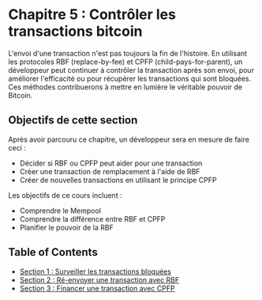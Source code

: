 # Chapitre 5 : Contrôler les transactions bitcoin

L'envoi d'une transaction n'est pas toujours la fin de l'histoire. En utilisant les protocoles RBF (replace-by-fee) et CPFP (child-pays-for-parent), un développeur peut continuer à contrôler la transaction après son envoi, pour améliorer l'efficacité ou pour récupérer les transactions qui sont bloquées. Ces méthodes contribuerons à mettre en lumière le véritable pouvoir de Bitcoin.

## Objectifs de cette section

Après avoir parcouru ce chapitre, un développeur sera en mesure de faire ceci :

   * Décider si RBF ou CPFP peut aider pour une transaction
   * Créer une transaction de remplacement à l'aide de RBF
   * Créer de nouvelles transactions en utilisant le principe CPFP

Les objectifs de ce cours incluent :

   * Comprendre le Mempool
   * Comprendre la différence entre RBF et CPFP
   * Planifier le pouvoir de la RBF

## Table of Contents

   * [Section 1 : Surveiller les transactions bloquées](05_1_Surveiller_les_transactions_bloquees.md)
   * [Section 2 : Ré-envoyer une transaction avec RBF](05_2_Re_envoyer_une_transaction_avec_RBF.md)
   * [Section 3 : Financer une transaction avec CPFP](05_3_Financer_une_transaction_avec_CPFP.md)
